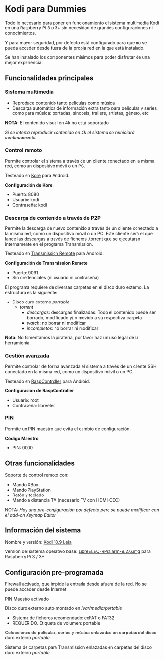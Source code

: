 # Kodi para Dummies

Todo lo necesario para poner en funcionamiento el sistema multimedia Kodi en una Raspberry Pi 3 o 3+ sin necesidad de grandes configuraciones ni conocimientos.

Y para mayor seguridad, por defecto está configurado para que no se pueda acceder desde fuera de la propia red en la que está instalado.

Se han instalado los componentes mínimos para poder disfrutar de una mejor experiencia.

## Funcionalidades principales

### Sistema multimedia

* Reproduce contenido tanto películas como música
* Descarga automática de información extra tanto para películas y series como para música: portadas, sinopsis, trailers, artistas, género, etc

**NOTA**: El contenido visual en 4k no está soportado.

*Si se intenta reproducir contenido en 4k el sistema se reiniciará continuamente.*

### Control remoto

Permite controlar el sistema a través de un cliente conectado en la misma red, como un dispositivo móvil o un PC.

Testeado en [Kore](https://play.google.com/store/apps/details?id=org.xbmc.kore&hl=es&gl=US) para Android.

**Configuración de Kore**:
* Puerto: 8080
* Usuario: kodi
* Contraseña: kodi

### Descarga de contenido a través de P2P

Permite la descarga de nuevo contenido a través de un cliente conectado a la misma red, como un dispositivo móvil o un PC. Este cliente será el que lance las descargas a través de ficheros .torrent que se ejecutarán internamente en el programa Transmission.

Testeado en [Transmission Remote](https://play.google.com/store/apps/details?id=net.yupol.transmissionremote.app&hl=es&gl=US) para Android.

**Configuración de Transmission Remote**
* Puerto: 9091
* Sin credenciales (ni usuario ni contraseña)

El programa requiere de diversas carpetas en el disco duro externo. La estructura es la siguiente:
- Disco duro externo *portable*
  - *torrent*
    - *descargas*: descargas finalizadas. Todo el contenido puede ser borrado, modificado y/ o movido a su respectiva carpeta
    - *watch*: no borrar ni modificar
    - *incompletos*: no borrar ni modificar

**Nota**: No fomentamos la piratería, por favor haz un uso legal de la herramienta.

### Gestión avanzada

Permite controlar de forma avanzada el sistema a través de un cliente SSH conectado en la misma red, como un dispositivo móvil o un PC.

Testeado en [RaspController](https://play.google.com/store/apps/details?id=it.Ettore.raspcontroller&hl=es&gl=US) para Android.

**Configuración de RaspController**
* Usuario: root
* Contraseña: libreelec

### PIN

Permite un PIN maestro que evita el cambio de configuración.

**Código Maestro**
* PIN: 0000

## Otras funcionalidades

Soporte de control remoto con:

* Mando XBox
* Mando PlayStation
* Ratón y teclado
* Mando a distancia TV (necesario TV con HDMI-CEC)

NOTA: *Hay una pre-configuración por defecto pero se puede modificar con el add-on Keymap Editor*

## Información del sistema

Nombre y versión: [Kodi 18.9 Leia](https://kodi.tv/)

Version del sistema operativo base: [LibreELEC-RPi2.arm-9.2.6.img](https://libreelec.tv/downloads_new/raspberry-pi-3-3/) para Raspberry Pi 3 / 3+

## Configuración pre-programada

Firewall activado, que impide la entrada desde afuera de la red. No se puede acceder desde Internet

PIN Maestro activado

Disco duro externo auto-montado en */var/media/portable*

  * Sistema de ficheros recomendado: exFAT o FAT32
  * REQUERIDO. Etiqueta de volumen: portable
  
Colecciones de películas, series y música enlazadas en carpetas del disco duro externo *portable*

Sistema de carpetas para Transmission enlazadas en carpetas del disco duro externo *portable*

